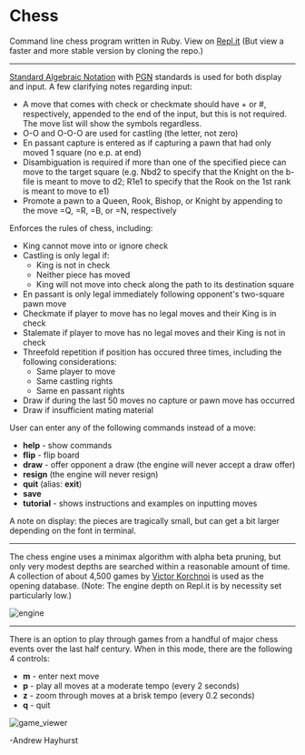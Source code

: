 # Chess

Command line chess program written in Ruby. View on [Repl.it](https://chess.andrewjh271.repl.run/) (But view a faster and more stable version by cloning the repo.)

------

[Standard Algebraic Notation](https://en.wikipedia.org/wiki/Algebraic_notation_(chess)) with [PGN](https://en.wikipedia.org/wiki/Portable_Game_Notation) standards is used for both display and input. A few clarifying notes regarding input:

- A move that comes with check or checkmate should have + or #, respectively, appended to the end of the input, but this is not required. The move list will show the symbols regardless.
- O-O and O-O-O are used for castling (the letter, not zero)
- En passant capture is entered as if capturing a pawn that had only moved 1 square (no e.p. at end)
- Disambiguation is required if more than one of the specified piece can move to the target square (e.g. Nbd2 to specify that the Knight on the b-file is meant to move to d2; R1e1 to specify that the Rook on  the 1st rank is meant to move to e1)
- Promote a pawn to a Queen, Rook, Bishop, or Knight by appending to the move =Q, =R, =B, or =N, respectively

Enforces the rules of chess, including:

- King cannot move into or ignore check
- Castling is only legal if:
  - King is not in check
  - Neither piece has moved
  - King will not move into check along the path to its destination square
- En passant is only legal immediately following opponent's two-square pawn move
- Checkmate if player to move has no legal moves and their King is in check
- Stalemate if player to move has no legal moves and their King is not in check
- Threefold repetition if position has occured three times, including the following considerations:
  - Same player to move
  - Same castling rights
  - Same en passant rights
- Draw if during the last 50 moves no capture or pawn move has occurred
- Draw if insufficient mating material

User can enter any of the following commands instead of a move:

- **help** - show commands
- **flip** - flip board
- **draw** - offer opponent a draw (the engine will never accept a draw offer)
- **resign** (the engine will never resign)
- **quit** (alias: **exit**)
- **save**
- **tutorial** - shows instructions and examples on inputting moves

A note on display: the pieces are tragically small, but can get a bit larger depending on the font in terminal.

------

The chess engine uses a minimax algorithm with alpha beta pruning, but only very modest depths are searched within a reasonable amount of time. A collection of about 4,500 games by [Victor Korchnoi](https://en.wikipedia.org/wiki/Viktor_Korchnoi) is used as the opening database. (Note: The engine depth on Repl.it is by necessity set particularly low.)

![engine](public/chess_engine.gif)

------

There is an option to play through games from a handful of major chess events over the last half century. When in this mode, there are the following 4 controls:

- **m** - enter next move
- **p** - play all moves at a moderate tempo (every 2 seconds)
- **z** - zoom through moves at a brisk tempo (every 0.2 seconds)
- **q** - quit

![game_viewer](public/game_viewer.gif)

-Andrew Hayhurst